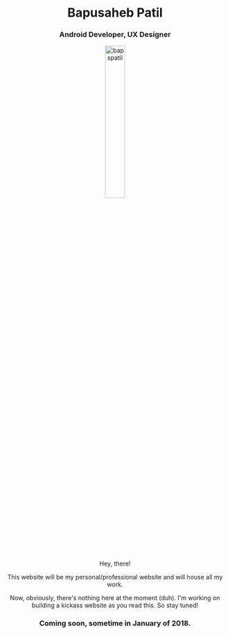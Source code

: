 <h1 style="text-align:center;">Bapusaheb Patil</h1>
<h3 style="text-align:center;">Android Developer, UX Designer</h2>

<p style="text-align:center;"><img src="https://raw.githubusercontent.com/bapspatil/bapspatil.github.io/master/me5.png" alt="bapspatil" align="center" width="30%" height="30%" link="#000000"></p>

<p style="text-align:center;">Hey, there!</p>
<p style="text-align:center;">This website will be my personal/professional website and will house all my work.</p>

<p style="text-align:center;">Now, obviously, there's nothing here at the moment (duh). I'm working on building a kickass website as you read this. So stay tuned!</p>

<h3 style="text-align:center;">Coming soon, sometime in January of 2018.</h2>
